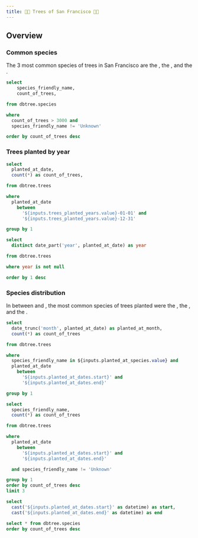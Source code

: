 ```yaml
---
title: 🌲🌳 Trees of San Francisco 🚃🌉
---
```


<script>
    let myColors = [
      "#D7E4C0",
      "#C6DCBA",
      "#BBC3A4",
      "#B3A398",
      "#638889"
    ]
</script>

## Overview

### Common species

The 3 most common species of trees in San Francisco are the <Value data={common_species_counts} column=species_friendly_name row=0 />, the <Value data={common_species_counts} column=species_friendly_name row=1 />, and the <Value data={common_species_counts} column=species_friendly_name row=2 />.

<BarChart
  data={common_species_counts}
  x="species_friendly_name"
  y="count_of_trees"
  title="Most common species"
  subtitle="Species with more than 3000 trees"
  colorPalette={myColors}
/>

```sql common_species_counts
select
    species_friendly_name,
    count_of_trees,

from dbtree.species

where
  count_of_trees > 3000 and
  species_friendly_name != 'Unknown'

order by count_of_trees desc
```

### Trees planted by year

<Dropdown
  name="trees_planted_years"
  data={trees_planted_years}
  value="year"
/>
<CalendarHeatmap
    data={trees_planted_per_year}
    date="planted_at_date"
    value=count_of_trees
    title="Trees Planted"
    subtitle="Heatmap of trees planted in selected year"
    yearLabel=true
    colorPalette={myColors}
/>

```sql trees_planted_per_year
select
  planted_at_date,
  count(*) as count_of_trees,

from dbtree.trees

where
  planted_at_date
    between
      '${inputs.trees_planted_years.value}-01-01' and
      '${inputs.trees_planted_years.value}-12-31'

group by 1
```

```sql trees_planted_years
select
  distinct date_part('year', planted_at_date) as year

from dbtree.trees

where year is not null

order by 1 desc
```

### Species distribution

In between <Value data={planted_at_date_range} column=start fmt='longdate' /> and <Value data={planted_at_date_range} column=end fmt='longdate' />, the most common species of trees planted were the <Value data={top_species_planted_in_date_range} column=species_friendly_name row=0 />, the <Value data={top_species_planted_in_date_range} column=species_friendly_name row=1 />, and the <Value data={top_species_planted_in_date_range} column=species_friendly_name row=2 />.

<DateRange
  name="planted_at_dates"
  title="Planted between dates"
  dates=planted_at_month
/>
<Dropdown
  name="planted_at_species"
  data={unique_species}
  value="species_friendly_name"
  title="Filter by species"
  multiple=true
/>
<BarChart
   data={trees_planted}
   x="planted_at_month"
   y="count_of_trees"
   title="Trees Planted"
   subtitle="Trees planted per month"
   colorPalette={myColors}
 />

```sql trees_planted
select
  date_trunc('month', planted_at_date) as planted_at_month,
  count(*) as count_of_trees

from dbtree.trees

where
  species_friendly_name in ${inputs.planted_at_species.value} and
  planted_at_date
    between
      '${inputs.planted_at_dates.start}' and
      '${inputs.planted_at_dates.end}'

group by 1
```

```sql top_species_planted_in_date_range
select
  species_friendly_name,
  count(*) as count_of_trees

from dbtree.trees

where
  planted_at_date
    between
      '${inputs.planted_at_dates.start}' and
      '${inputs.planted_at_dates.end}'

  and species_friendly_name != 'Unknown'

group by 1
order by count_of_trees desc
limit 3
```

```sql planted_at_date_range
select
  cast('${inputs.planted_at_dates.start}' as datetime) as start,
  cast('${inputs.planted_at_dates.end}' as datetime) as end
```

```sql unique_species
select * from dbtree.species
order by count_of_trees desc
```
